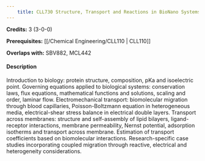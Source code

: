 ```yaml
---
    title: CLL730 Structure, Transport and Reactions in BioNano Systems
---
```

**Credits:** 3 (3-0-0)



**Prerequisites:** [[/Chemical Engineering/CLL110 | CLL110]]

**Overlaps with:** SBV882, MCL442

#### Description 
Introduction to biology: protein structure, composition, pKa and isoelectric point. Governing equations applied to biological systems: conservation laws, flux equations, mathematical functions and solutions, scaling and order, laminar flow. Electromechanical transport: biomolecular migration through blood capillaries, Poisson-Boltzmann equation in heterogeneous media, electrical-shear stress balance in electrical double layers. Transport across membranes: structure and self-assembly of lipid bilayers, ligand-receptor interactions, membrane permeability, Nernst potential, adsorption isotherms and transport across membrane. Estimation of transport coefficients based on biomolecular interactions. Research-specific case studies incorporating coupled migration through reactive, electrical and heterogeneity considerations.